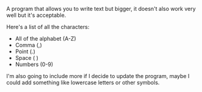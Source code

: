 A program that allows you to write text but bigger, it doesn't also work very well but it's acceptable.

Here's a list of all the characters:
- All of the alphabet (A-Z)
- Comma (,)
- Point (.)
- Space ( )
- Numbers (0-9)

I'm also going to include more if I decide to update the program, maybe I could add something like lowercase letters or other symbols.
